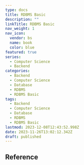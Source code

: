 ```yaml
---
type: docs
title: RDBMS Basic
description: ""
linkTitle: RDBMS Basic
nav_weight: 1
nav_icon:
  vendor: bs
  name: book
  color: blue
featured: true
series:
  - Computer Science
  - Backend
categories:
  - Backend
  - Computer Science
  - Database
  - RDBMS
  - RDBMS Basic
tags:
  - Backend
  - Computer Science
  - Database
  - RDBMS
  - RDBMS Basic
lastmod: 2023-12-08T12:43:52.998Z
date: 2023-11-26T13:02:12.342Z
draft: published
---
```


## Reference
